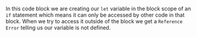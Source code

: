 In this code block we are creating our `let` variable in the block scope of an `if` statement which means it can only be accessed by other code in that block. When we try to access it outside of the block we get a `Reference Error` telling us our variable is not defined.
